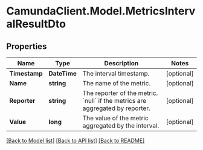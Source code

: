 # CamundaClient.Model.MetricsIntervalResultDto
## Properties

Name | Type | Description | Notes
------------ | ------------- | ------------- | -------------
**Timestamp** | **DateTime** | The interval timestamp. | [optional] 
**Name** | **string** | The name of the metric. | [optional] 
**Reporter** | **string** | The reporter of the metric. &#x60;null&#x60; if the metrics are aggregated by reporter. | [optional] 
**Value** | **long** | The value of the metric aggregated by the interval. | [optional] 

[[Back to Model list]](../README.md#documentation-for-models) [[Back to API list]](../README.md#documentation-for-api-endpoints) [[Back to README]](../README.md)

